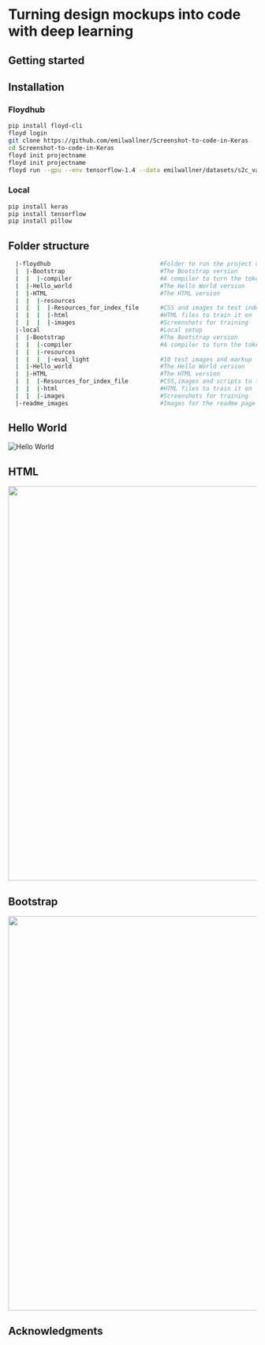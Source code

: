 # Turning design mockups into code with deep learning

## Getting started

## Installation

### Floydhub
``` bash
pip install floyd-cli
floyd login
git clone https://github.com/emilwallner/Screenshot-to-code-in-Keras
cd Screenshot-to-code-in-Keras
floyd init projectname
floyd init projectname
floyd run --gpu --env tensorflow-1.4 --data emilwallner/datasets/s2c_val/1:data --mode jupyter
```
### Local
``` bash
pip install keras
pip install tensorflow
pip install pillow
```

## Folder structure

``` bash
  |-floydhub                               #Folder to run the project on Floyhub
  |  |-Bootstrap                           #The Bootstrap version
  |  |  |-compiler                         #A compiler to turn the tokens to HTML/CSS (by pix2code)
  |  |-Hello_world                         #The Hello World version
  |  |-HTML                                #The HTML version
  |  |  |-resources									
  |  |  |  |-Resources_for_index_file      #CSS and images to test index.html file
  |  |  |  |-html                          #HTML files to train it on
  |  |  |  |-images                        #Screenshots for training
  |-local                                  #Local setup
  |  |-Bootstrap                           #The Bootstrap version
  |  |  |-compiler                         #A compiler to turn the tokens to HTML/CSS (by pix2code)
  |  |  |-resources											
  |  |  |  |-eval_light                    #10 test images and markup
  |  |-Hello_world                         #The Hello World version
  |  |-HTML                                #The HTML version
  |  |  |-Resources_for_index_file         #CSS,images and scripts to test index.html file
  |  |  |-html                             #HTML files to train it on
  |  |  |-images                           #Screenshots for training
  |-readme_images                          #Images for the readme page
```


## Hello World
![Hello World](https://i.imgur.com/FVVnDeJ.gif "Hello World")


## HTML
<img src="/readme_images/html.gif?raw=true" width="800px">


## Bootstrap
<img src="/readme_images/bootstrap.gif?raw=true" width="800px">

## Acknowledgments
